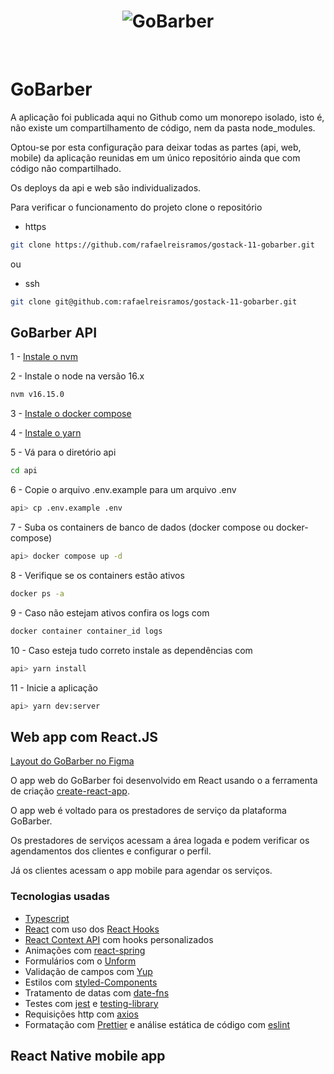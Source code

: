 <h1 align="center">
    <img alt="GoBarber" src="./.github/cover.svg" />
</h1>

<br>

# GoBarber

A aplicação foi publicada aqui no Github como um monorepo isolado, isto é, não existe
um compartilhamento de código, nem da pasta node_modules.

<!-- A decisão aqui se dá principalmente por dificuldades adicionais em manter um monorepo
compartilhado com a aplicação mobile na época em que a aplicação foi desenvolvida (Obs.:
com o expo na versão 45.0.0 ainda são necessárias configurações adicionais para que a pasta
node_modules funcione adequadamente como você pode ver aqui
[Working with Monorepos](https://docs.expo.dev/guides/monorepos/)). -->

Optou-se por esta configuração para deixar todas as partes (api, web, mobile) da aplicação
reunidas em um único repositório ainda que com código não compartilhado.

Os deploys da api e web são individualizados.

Para verificar o funcionamento do projeto clone o repositório

- https

```bash
git clone https://github.com/rafaelreisramos/gostack-11-gobarber.git
```

ou

- ssh

```bash
git clone git@github.com:rafaelreisramos/gostack-11-gobarber.git
```

## GoBarber API

1 - [Instale o nvm](https://github.com/nvm-sh/nvm#installing-and-updating)

2 - Instale o node na versão 16.x

```bash
nvm v16.15.0
```

3 - [Instale o docker compose](https://docs.docker.com/compose/install/)

4 - [Instale o yarn](https://classic.yarnpkg.com/en/docs/install#debian-stable)

5 - Vá para o diretório api

```bash
cd api
```

6 - Copie o arquivo .env.example para um arquivo .env

```bash
api> cp .env.example .env
```

7 - Suba os containers de banco de dados (docker compose ou docker-compose)

```bash
api> docker compose up -d
```

8 - Verifique se os containers estão ativos

```bash
docker ps -a
```

9 - Caso não estejam ativos confira os logs com

```bash
docker container container_id logs
```

10 - Caso esteja tudo correto instale as dependências com

```bash
api> yarn install
```

11 - Inicie a aplicação

```bash
api> yarn dev:server
```

<!-- ### Deploy

A API do GoBarber foi publicada na Digital Ocean.

A estratégia utilizada no deploy da aplicação é mais barebone. Foram utilizados
container dockers para os bancos de dados PostgreSQL, MongoDB e Redis. Um arquivo
docker-compose-production.yaml foi utilizado para facilitar a criação dos containers.

Hoje a plataforma já conta com um serviço especial para publicação de apps chamado
App ... mais fácil de configurar e que auxilia com alguns ...


Depois de criar o droplet na Digital Ocean acesse o servidor por ssh

```bash
ssh root@ip_do_droplet
```

```bash
apt update
```

```bash
apt dist upgrade
```

Crie um usuário deploy

```bash
adduser deploy
```

Adicione o usuário ao grupo sudo

```bash
usermod -aG sudo deploy
```

Verifique se existe uma pasta .ssh e altere sua propeiedade para o usuário deploy

```bash
chown deploy:deploy .ssh/
```

Se não existir um diretório crie e altere a propriedade conforme comanddo anterior

```bash
mkdir .ssh
```

Copie as chaves autorizadas no login ssh do usuário root para o usuário deploy

```bash
cp ~/.ssh/authorized_keys /home/deploy/.ssh/
```

Faça logout do ssh e login novamente com usuário deploy
Instalar o node

```bash
sudo npm install --location=global yarn
```

Verifique a instalação do yarn

```bash
yarn --version
```

Assim o setup de configuração inicial do sistema ...

Agora vamos partir para configurações do proxy reverso com Nginx e certificado SSL
com a Certbot -->

## Web app com React.JS

[Layout do GoBarber no Figma](https://www.figma.com/file/BXCihtXXh9p37lGsENV614/GoBarber?node-id=34%3A1180)

O app web do GoBarber foi desenvolvido em React usando o a ferramenta de criação
[create-react-app](https://create-react-app.dev/).

O app web é voltado para os prestadores de serviço da plataforma GoBarber.

Os prestadores de serviços acessam a área logada e podem verificar os agendamentos dos
clientes e configurar o perfil.

Já os clientes acessam o app mobile para agendar os serviços.

### Tecnologias usadas

- [Typescript](https://www.typescriptlang.org/)
- [React](https://reactjs.org/) com uso dos [React Hooks](https://reactjs.org/docs/hooks-intro.html)
- [React Context API](https://reactjs.org/docs/context.html) com hooks personalizados
- Animações com [react-spring](https://react-spring.io/)
- Formulários com o [Unform]()
- Validação de campos com [Yup](https://github.com/jquense/yup)
- Estilos com [styled-Components](https://styled-components.com/)
- Tratamento de datas com [date-fns](https://date-fns.org/)
- Testes com [jest](https://jestjs.io/) e [testing-library](https://testing-library.com/)
- Requisições http com [axios](https://axios-http.com/docs/intro)
- Formatação com [Prettier](https://prettier.io/) e análise estática de código com [eslint](https://eslint.org/)

## React Native mobile app

<!--
```bash
adb reverse tcp:3333 tcp:3333
``` -->
